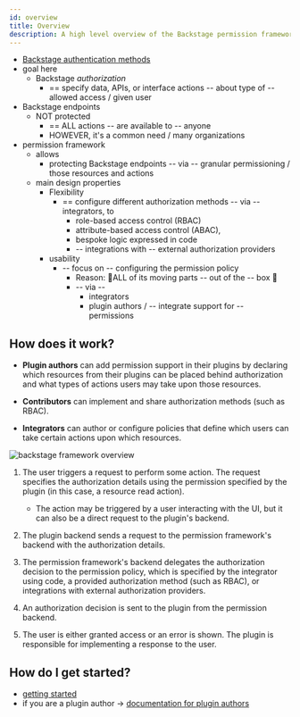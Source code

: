 ```yaml
---
id: overview
title: Overview
description: A high level overview of the Backstage permission framework
---
```


* [Backstage authentication methods](../auth/index.md)
* goal here
  * Backstage _authorization_
    * == specify data, APIs, or interface actions -- about type of -- allowed access / given user
* Backstage endpoints
  * NOT protected
    * == ALL actions -- are available to -- anyone
    * HOWEVER, it's a common need / many organizations
* permission framework
  * allows
    * protecting Backstage endpoints -- via -- granular permissioning / those resources and actions
  * main design properties
    * Flexibility
      * == configure different authorization methods -- via -- integrators, to
        * role-based access control (RBAC)
        * attribute-based access control (ABAC),
        * bespoke logic expressed in code
        * -- integrations with -- external authorization providers
    * usability
      * -- focus on -- configuring the permission policy
        * Reason: 🧠ALL of its moving parts -- out of the -- box 🧠
        * -- via --
          * integrators
          * plugin authors / -- integrate support for -- permissions

## How does it work?

- **Plugin authors** can add permission support in their plugins by declaring which resources from their plugins can be placed behind authorization and what types of actions users may take upon those resources.

- **Contributors** can implement and share authorization methods (such as RBAC).

- **Integrators** can author or configure policies that define which users can take certain actions upon which resources.

![backstage framework overview](../assets/permissions/permission-framework-overview.drawio.svg)

1. The user triggers a request to perform some action. The request specifies the authorization details using the permission specified by the plugin (in this case, a resource read action).

   - The action may be triggered by a user interacting with the UI, but it can also be a direct request to the plugin's backend.

2. The plugin backend sends a request to the permission framework's backend with the authorization details.

3. The permission framework's backend delegates the authorization decision to the permission policy, which is specified by the integrator using code, a provided authorization method (such as RBAC), or integrations with external authorization providers.

4. An authorization decision is sent to the plugin from the permission backend.

5. The user is either granted access or an error is shown. The plugin is responsible for implementing a response to the user.

## How do I get started?

* [getting started](./getting-started.md)
* if you are a plugin author -> [documentation for plugin authors](plugin-authors/01-setup.md)

